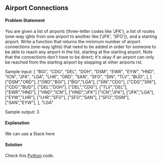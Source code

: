 ## Airport Connections

#### Problem Statement

You are given a list of airports (three-letter codes like 'JFK'), a list of routes (one-way ights from one airport to another like ['JFK', 'SFO']), and
a starting airport. Write a function that returns the minimum number of airport connections (one-way ights) that need to be added in order
for someone to be able to reach any airport in the list, starting at the starting airport. Note that the connections don't have to be direct; it's
okay if an airport can only be reached from the starting airport by stopping at other airports rst.

Sample input:
[
"BGI",
"CDG",
"DEL",
"DOH",
"DSM",
"EWR",
"EYW",
"HND",
"ICN",
"JFK",
"LGA",
"LHR",
"ORD",
"SAN",
"SFO",
"SIN",
"TLV",
"BUD",
],
[
["DSM","ORD"],
["ORD","BGI"],
["BGI","LGA"],
["SIN","CDG"],
["CDG","SIN"],
["CDG","BUD"],
["DEL","DOH"],
["DEL","CDG"],
["TLV","DEL"],
["EWR","HND"],
["HND","ICN"],
["HND","JFK"]
["ICN","JFK"],
["JFK","LGA"],
["EYW","LHR"],
["LHR","SFO"],
["SFO","SAN"],
["SFO","DSM"],
["SAN","EYW"],
],
"LGA"

Sample output: 3


#### Explanation

We can use a Stack here


#### Solution

Check this [Python](../python/Airport_Connections.py) code.

